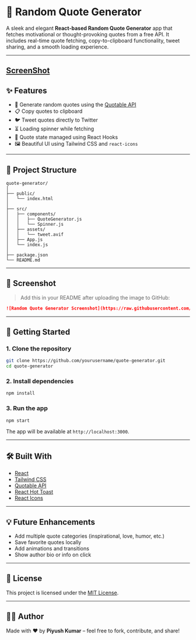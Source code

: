 # 📜 Random Quote Generator

A sleek and elegant **React-based Random Quote Generator** app that fetches motivational or thought-provoking quotes from a free API. It includes real-time quote fetching, copy-to-clipboard functionality, tweet sharing, and a smooth loading experience.

---
[ScreenShot](image.png)
--

## ✨ Features

* 🔄 Generate random quotes using the [Quotable API](https://api.quotable.io/random)
* 📋 Copy quotes to clipboard
* 🐦 Tweet quotes directly to Twitter
* ⏳ Loading spinner while fetching
* 💾 Quote state managed using React Hooks
* 🖼️ Beautiful UI using Tailwind CSS and `react-icons`

---

## 📂 Project Structure

```
quote-generator/
│
├── public/
│   └── index.html
│
├── src/
│   ├── components/
│   │   ├── QuoteGenerator.js
│   │   └── Spinner.js
│   ├── assets/
│   │   └── tweet.avif
│   ├── App.js
│   └── index.js
│
├── package.json
└── README.md
```

---

## 📸 Screenshot

> Add this in your README after uploading the image to GitHub:

```md
![Random Quote Generator Screenshot](https://raw.githubusercontent.com/yourusername/your-repo/main/src/assets/screenshot.png)
```

---

## 🚀 Getting Started

### 1. Clone the repository

```bash
git clone https://github.com/yourusername/quote-generator.git
cd quote-generator
```

### 2. Install dependencies

```bash
npm install
```

### 3. Run the app

```bash
npm start
```

The app will be available at `http://localhost:3000`.

---

## 🛠️ Built With

* [React](https://reactjs.org/)
* [Tailwind CSS](https://tailwindcss.com/)
* [Quotable API](https://api.quotable.io/)
* [React Hot Toast](https://react-hot-toast.com/)
* [React Icons](https://react-icons.github.io/react-icons/)

---

## 💡 Future Enhancements

* Add multiple quote categories (inspirational, love, humor, etc.)
* Save favorite quotes locally
* Add animations and transitions
* Show author bio or info on click

---

## 📄 License

This project is licensed under the [MIT License](LICENSE).

---

## 👨‍💻 Author

Made with ❤️ by **Piyush Kumar** – feel free to fork, contribute, and share!
